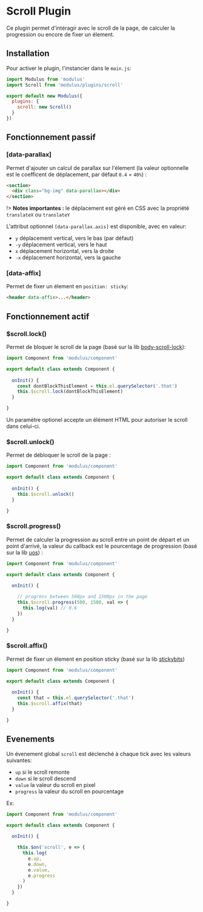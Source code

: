 # Scroll Plugin

Ce plugin permet d'intéragir avec le scroll de la page, de calculer la progression ou encore de fixer un élement.

## Installation

Pour activer le plugin, l'instancier dans le `main.js`:

```js
import Modulus from 'modulus'
import Scroll from 'modulus/plugins/scroll'

export default new Modulus({
  plugins: {
    scroll: new Scroll()
  }
})
```

## Fonctionnement passif

### [data-parallax]

Permet d'ajouter un calcul de parallax sur l'élement (la valeur optionnelle est le coefficent de déplacement, par défaut `0.4` = `40%`) :

```html
<section>
  <div class="bg-img" data-parallax></div>
</section>
```

!> **Notes importantes :** le déplacement est géré en CSS avec la propriété `translateX` ou `translateY`

L'attribut optionnel `[data-parallax.axis]` est disponible, avec en valeur:
- `y` déplacement vertical, vers le bas (par défaut)
- `-y` déplacement vertical, vers le haut
- `x` déplacement horizontal, vers la droite
- `-x` déplacement horizontal, vers la gauche

### [data-affix]

Permet de fixer un élement en `position: sticky`:

```html
<header data-affix>...</header>
```

## Fonctionnement actif

### $scroll.lock()

Permet de bloquer le scroll de la page (basé sur la lib [body-scroll-lock](https://github.com/willmcpo/body-scroll-lock)):

```js
import Component from 'modulus/component'

export default class extends Component {
  
  onInit() {
    const dontBlockThisElement = this.el.querySelector('.that')
    this.$scroll.lock(dontBlockThisElement)
  }

}
```

Un paramètre optionel accepte un élément HTML pour autoriser le scroll dans celui-ci.

### $scroll.unlock()

Permet de débloquer le scroll de la page :

```js
import Component from 'modulus/component'

export default class extends Component {
  
  onInit() {
    this.$scroll.unlock()
  }

}
```

### $scroll.progress()

Permet de calculer la progression au scroll entre un point de départ et un point d'arrivé, la valeur du callback est le pourcentage de progression (basé sur la lib [uos](https://github.com/vaneenige/uos)) :

```js
import Component from 'modulus/component'

export default class extends Component {
  
  onInit() {

    // progress between 500px and 1500px in the page
    this.$scroll.progress(500, 1500, val => {
      this.log(val) // 0.6
    })
  }

}
```

### $scroll.affix()

Permet de fixer un élement en position sticky (basé sur la lib [stickybits](https://github.com/dollarshaveclub/stickybits))

```js
import Component from 'modulus/component'

export default class extends Component {
  
  onInit() {
    const that = this.el.querySelector('.that')
    this.$scroll.affix(that)
  }

}
```

## Evenements

Un évenement global `scroll` est déclenché à chaque tick avec les valeurs suivantes:
- `up` si le scroll remonte
- `down` si le scroll descend
- `value` la valeur du scroll en pixel
- `progress` la valeur du scroll en pourcentage

Ex:
```js
import Component from 'modulus/component'

export default class extends Component {
  
  onInit() {

    this.$on('scroll', e => {
      this.log(
        e.up,
        e.down,
        e.value,
        e.progress
      )
    })
  }

}
```